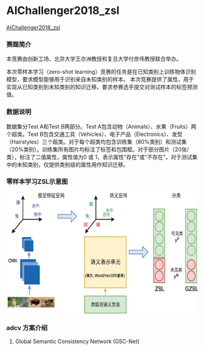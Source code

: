 

# AIChallenger2018_zsl
[AIChallenger2018_zsl](https://challenger.ai/competition/zsl2018)

### 赛题简介
本竞赛由创新工场、北京大学王亦洲教授和复旦大学付彦伟教授联合举办。

本次零样本学习（zero-shot learning）竞赛的任务是在已知类别上训练物体识别模型，要求模型能够用于识别来自未知类别的样本。
本次竞赛提供了属性，用于实现从已知类别到未知类别的知识迁移。要求参赛选手提交对测试样本的标签预测值。

### 数据说明
数据集分Test A和Test B两部分。Test A包含动物（Animals）、水果（Fruits）两个超类。Test B包含交通工具（Vehicles）、电子产品（Electronics）、发型（Hairstyles）三个超类。对于每个超类均包含训练集（80%类别）和测试集（20%类别）。训练集所有图片均标注了标签和包围框。对于部分图片（20张/类），标注了二值属性，属性值为0 或 1，表示属性"存在"或"不存在"。对于测试集中的未知类别，仅提供类别级的属性用作知识迁移。

### 零样本学习ZSL示意图
 <img src="data/zsl_demo.png" width = "610" height = "320" alt="图片名称" align=center />

### adcv 方案介绍

1. Global Semantic Consistency Network (GSC-Net)
